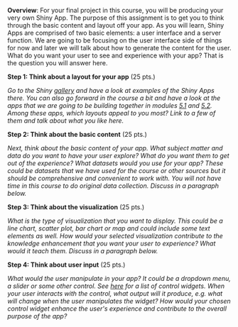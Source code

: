 **Overview**: For your final project in this course, you will be producing your very own Shiny App. The purpose of this assignment is to get you to think through the basic content and layout off your app. As you will learn, Shiny Apps are comprised of two basic elements: a user interface and a server function. We are going to be focusing on the user interface side of things for now and later we will talk about how to generate the content for the user. What do you want your user to see and experience with your app? That is the question you will answer here. 

**Step 1: Think about a layout for your app** (25 pts.)

*Go to the Shiny [gallery](https://shiny.posit.co/r/gallery/) and have a look at examples of the Shiny Apps there. You can also go forward in the course a bit and have a look at the apps that we are going to be building together in modules [5.1](https://dataviz-gwu.rocks/modules/module-5.1.html) and [5.2](https://dataviz-gwu.rocks/modules/module-5.2.html). Among these apps, which *layouts* appeal to you most? Link to a few of them and talk about what you like here.*



**Step 2: Think about the basic content** (25 pts.)

*Next, think about the basic content of your app. What subject matter and data do you want to have your user explore? What do you want them to get out of the experience? What datasets would you use for your app? These could be datasets that we have used for the course or other sources but it should be comprehensive and convenient to work with. You will not have time in this course to do original data collection. Discuss in a paragraph below.*


**Step 3: Think about the visualization** (25 pts.)

*What is the type of visualization that you want to display. This could be a line chart, scatter plot, bar chart or map and could include some text elements as well. How would your selected visualization contribute to the knowledge enhancement that you want your user to experience? What would it teach them. Discuss in a paragraph below.*


**Step 4: Think about user input** (25 pts.)

*What would the user manipulate in your app? It could be a dropdown menu, a slider or some other control. See [here](https://shiny.posit.co/r/getstarted/shiny-basics/lesson3/) for a list of control widgets. When your user interacts with the control, what output will it produce, e.g. what will change when the user manipulates the widget? How would your chosen control widget enhance the user's experience and contribute to the overall purpose of the app?*
